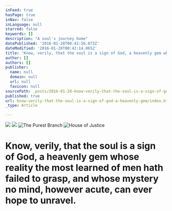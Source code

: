 ```yaml
---
inFeed: true
hasPage: true
inNav: false
inLanguage: null
starred: false
keywords: []
description: "A soul's journey home"
datePublished: '2016-01-28T00:42:56.073Z'
dateModified: '2016-01-28T00:42:14.065Z'
title: 'Know, verily, that the soul is a sign of God, a heavenly gem whose reality the most learned of men hath failed to grasp, and whose mystery no mind, however acute, can ever hope to unravel.'
author: []
authors: []
publisher:
  name: null
  domain: null
  url: null
  favicon: null
sourcePath: _posts/2016-01-28-know-verily-that-the-soul-is-a-sign-of-god-a-heavenly-gem.md
published: true
url: know-verily-that-the-soul-is-a-sign-of-god-a-heavenly-gem/index.html
_type: Article

---
```

![](https://the-grid-user-content.s3-us-west-2.amazonaws.com/fd44f9ff-d542-4db8-8b3e-863019f12e7f.jpg)
![](https://the-grid-user-content.s3-us-west-2.amazonaws.com/2a8edf34-6980-437f-850a-89609e4401eb.jpg)
![The Purest Branch](https://the-grid-user-content.s3-us-west-2.amazonaws.com/e6198aa8-862f-4f6f-852f-2f2181ba0867.jpg)
![House of Justice](https://the-grid-user-content.s3-us-west-2.amazonaws.com/016f41f3-174b-4693-a371-df7cf27f7cc9.jpg)

# Know, verily, that the soul is a sign of God, a heavenly gem whose reality the most learned of men hath failed to grasp, and whose mystery no mind, however acute, can ever hope to unravel.